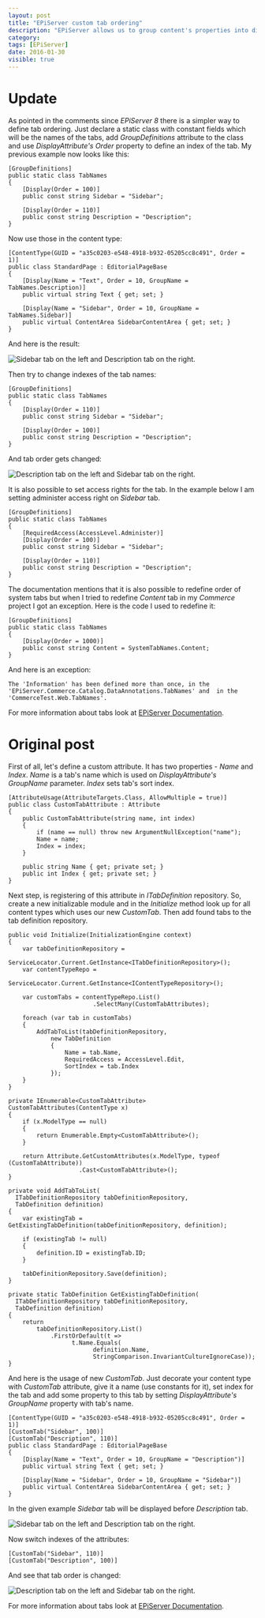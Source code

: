 ```yaml
---
layout: post
title: "EPiServer custom tab ordering"
description: "EPiServer allows us to group content's properties into different tabs using GroupName parameter on DisplayAttribute. While it works fine, it doesn't order tabs I want. In this article, I will show a simple declarative way to control tab ordering."
category:
tags: [EPiServer]
date: 2016-01-30
visible: true
---
```


# Update

As pointed in the comments since _EPiServer 8_ there is a simpler way to define tab ordering. Just declare a static class with constant fields which will be the names of the tabs, add _GroupDefinitions_ attribute to the class and use _DisplayAttribute's_ _Order_ property to define an index of the tab. My previous example now looks like this:

```
[GroupDefinitions]
public static class TabNames
{
    [Display(Order = 100)]
    public const string Sidebar = "Sidebar";

    [Display(Order = 110)]
    public const string Description = "Description";
}
```

Now use those in the content type:

```
[ContentType(GUID = "a35c0203-e548-4918-b932-05205cc8c491", Order = 1)]
public class StandardPage : EditorialPageBase
{
    [Display(Name = "Text", Order = 10, GroupName = TabNames.Description)]
    public virtual string Text { get; set; }

    [Display(Name = "Sidebar", Order = 10, GroupName = TabNames.Sidebar)]
    public virtual ContentArea SidebarContentArea { get; set; }
}
```

And here is the result:

<img src="/img/2016-01/custom-tab-1.png" alt="Sidebar tab on the left and Description tab on the right." class="img-responsive">

Then try to change indexes of the tab names:

```
[GroupDefinitions]
public static class TabNames
{
    [Display(Order = 110)]
    public const string Sidebar = "Sidebar";

    [Display(Order = 100)]
    public const string Description = "Description";
}
```

And tab order gets changed:

<img src="/img/2016-01/custom-tab-2.png" alt="Description tab on the left and Sidebar tab on the right." class="img-responsive">

It is also possible to set access rights for the tab. In the example below I am setting administer access right on _Sidebar_ tab.

```
[GroupDefinitions]
public static class TabNames
{
    [RequiredAccess(AccessLevel.Administer)]
    [Display(Order = 100)]
    public const string Sidebar = "Sidebar";

    [Display(Order = 110)]
    public const string Description = "Description";
}
```

The documentation mentions that it is also possible to redefine order of system tabs but when I tried to redefine _Content_ tab in my _Commerce_ project I got an exception. Here is the code I used to redefine it:

```
[GroupDefinitions]
public static class TabNames
{
    [Display(Order = 1000)]
    public const string Content = SystemTabNames.Content;
}
```

And here is an exception:

```
The 'Information' has been defined more than once, in the 'EPiServer.Commerce.Catalog.DataAnnotations.TabNames' and  in the 'CommerceTest.Web.TabNames'.
```

For more information about tabs look at [EPiServer Documentation](http://world.episerver.com/documentation/Items/Developers-Guide/Episerver-CMS/9/Content/grouping-content-types-and-properties/).

# Original post

First of all, let's define a custom attribute. It has two properties - _Name_ and _Index_. _Name_ is a tab's name which is used on _DisplayAttribute's_ _GroupName_ parameter. _Index_ sets tab's sort index.

```
[AttributeUsage(AttributeTargets.Class, AllowMultiple = true)]
public class CustomTabAttribute : Attribute
{
    public CustomTabAttribute(string name, int index)
    {
        if (name == null) throw new ArgumentNullException("name");
        Name = name;
        Index = index;
    }

    public string Name { get; private set; }
    public int Index { get; private set; }
}
```

Next step, is registering of this attribute in _ITabDefinition_ repository. So, create a new initializable module and in the _Initialize_ method look up for all content types which uses our new _CustomTab_. Then add found tabs to the tab definition repository.

```
public void Initialize(InitializationEngine context)
{
    var tabDefinitionRepository =
                        ServiceLocator.Current.GetInstance<ITabDefinitionRepository>();
    var contentTypeRepo =
                        ServiceLocator.Current.GetInstance<IContentTypeRepository>();

    var customTabs = contentTypeRepo.List()
                        .SelectMany(CustomTabAttributes);

    foreach (var tab in customTabs)
    {
        AddTabToList(tabDefinitionRepository,
            new TabDefinition
            {
                Name = tab.Name,
                RequiredAccess = AccessLevel.Edit,
                SortIndex = tab.Index
            });
    }
}

private IEnumerable<CustomTabAttribute> CustomTabAttributes(ContentType x)
{
    if (x.ModelType == null)
    {
        return Enumerable.Empty<CustomTabAttribute>();
    }

    return Attribute.GetCustomAttributes(x.ModelType, typeof (CustomTabAttribute))
                    .Cast<CustomTabAttribute>();
}

private void AddTabToList(
  ITabDefinitionRepository tabDefinitionRepository,
  TabDefinition definition)
{
    var existingTab = GetExistingTabDefinition(tabDefinitionRepository, definition);

    if (existingTab != null)
    {
        definition.ID = existingTab.ID;
    }

    tabDefinitionRepository.Save(definition);
}

private static TabDefinition GetExistingTabDefinition(
  ITabDefinitionRepository tabDefinitionRepository,
  TabDefinition definition)
{
    return
        tabDefinitionRepository.List()
            .FirstOrDefault(t =>
                  t.Name.Equals(
                        definition.Name,
                        StringComparison.InvariantCultureIgnoreCase));
}
```

And here is the usage of new _CustomTab_. Just decorate your content type with _CustomTab_ attribute, give it a name (use constants for it), set index for the tab and add some property to this tab by setting _DisplayAttribute's_ _GroupName_ property with tab's name.

```
[ContentType(GUID = "a35c0203-e548-4918-b932-05205cc8c491", Order = 1)]
[CustomTab("Sidebar", 100)]
[CustomTab("Description", 110)]
public class StandardPage : EditorialPageBase
{
    [Display(Name = "Text", Order = 10, GroupName = "Description")]
    public virtual string Text { get; set; }

    [Display(Name = "Sidebar", Order = 10, GroupName = "Sidebar")]
    public virtual ContentArea SidebarContentArea { get; set; }
}
```
In the given example _Sidebar_ tab will be displayed before _Description_ tab.

<img src="/img/2016-01/custom-tab-1.png" alt="Sidebar tab on the left and Description tab on the right." class="img-responsive">

Now switch indexes of the attributes:

```
[CustomTab("Sidebar", 110)]
[CustomTab("Description", 100)]
```

And see that tab order is changed:

<img src="/img/2016-01/custom-tab-2.png" alt="Description tab on the left and Sidebar tab on the right." class="img-responsive">

For more information about tabs look at [EPiServer Documentation](http://world.episerver.com/documentation/Items/Developers-Guide/Episerver-CMS/9/Content/grouping-content-types-and-properties/).
